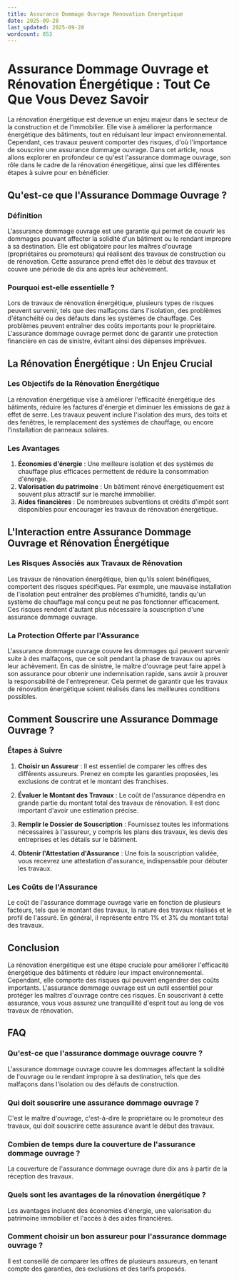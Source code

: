 ```yaml
---
title: Assurance Dommage Ouvrage Renovation Energetique
date: 2025-09-28
last_updated: 2025-09-28
wordcount: 853
---
```


# Assurance Dommage Ouvrage et Rénovation Énergétique : Tout Ce Que Vous Devez Savoir

La rénovation énergétique est devenue un enjeu majeur dans le secteur de la construction et de l'immobilier. Elle vise à améliorer la performance énergétique des bâtiments, tout en réduisant leur impact environnemental. Cependant, ces travaux peuvent comporter des risques, d'où l'importance de souscrire une assurance dommage ouvrage. Dans cet article, nous allons explorer en profondeur ce qu'est l'assurance dommage ouvrage, son rôle dans le cadre de la rénovation énergétique, ainsi que les différentes étapes à suivre pour en bénéficier.

## Qu'est-ce que l'Assurance Dommage Ouvrage ?

### Définition

L'assurance dommage ouvrage est une garantie qui permet de couvrir les dommages pouvant affecter la solidité d'un bâtiment ou le rendant impropre à sa destination. Elle est obligatoire pour les maîtres d'ouvrage (propriétaires ou promoteurs) qui réalisent des travaux de construction ou de rénovation. Cette assurance prend effet dès le début des travaux et couvre une période de dix ans après leur achèvement.

### Pourquoi est-elle essentielle ?

Lors de travaux de rénovation énergétique, plusieurs types de risques peuvent survenir, tels que des malfaçons dans l'isolation, des problèmes d'étanchéité ou des défauts dans les systèmes de chauffage. Ces problèmes peuvent entraîner des coûts importants pour le propriétaire. L'assurance dommage ouvrage permet donc de garantir une protection financière en cas de sinistre, évitant ainsi des dépenses imprévues.

## La Rénovation Énergétique : Un Enjeu Crucial

### Les Objectifs de la Rénovation Énergétique

La rénovation énergétique vise à améliorer l'efficacité énergétique des bâtiments, réduire les factures d'énergie et diminuer les émissions de gaz à effet de serre. Les travaux peuvent inclure l'isolation des murs, des toits et des fenêtres, le remplacement des systèmes de chauffage, ou encore l'installation de panneaux solaires.

### Les Avantages

1. **Économies d'énergie** : Une meilleure isolation et des systèmes de chauffage plus efficaces permettent de réduire la consommation d'énergie.
2. **Valorisation du patrimoine** : Un bâtiment rénové énergétiquement est souvent plus attractif sur le marché immobilier.
3. **Aides financières** : De nombreuses subventions et crédits d'impôt sont disponibles pour encourager les travaux de rénovation énergétique.

## L'Interaction entre Assurance Dommage Ouvrage et Rénovation Énergétique

### Les Risques Associés aux Travaux de Rénovation

Les travaux de rénovation énergétique, bien qu'ils soient bénéfiques, comportent des risques spécifiques. Par exemple, une mauvaise installation de l'isolation peut entraîner des problèmes d'humidité, tandis qu'un système de chauffage mal conçu peut ne pas fonctionner efficacement. Ces risques rendent d'autant plus nécessaire la souscription d'une assurance dommage ouvrage.

### La Protection Offerte par l'Assurance

L'assurance dommage ouvrage couvre les dommages qui peuvent survenir suite à des malfaçons, que ce soit pendant la phase de travaux ou après leur achèvement. En cas de sinistre, le maître d'ouvrage peut faire appel à son assurance pour obtenir une indemnisation rapide, sans avoir à prouver la responsabilité de l'entrepreneur. Cela permet de garantir que les travaux de rénovation énergétique soient réalisés dans les meilleures conditions possibles.

## Comment Souscrire une Assurance Dommage Ouvrage ?

### Étapes à Suivre

1. **Choisir un Assureur** : Il est essentiel de comparer les offres des différents assureurs. Prenez en compte les garanties proposées, les exclusions de contrat et le montant des franchises.
   
2. **Évaluer le Montant des Travaux** : Le coût de l'assurance dépendra en grande partie du montant total des travaux de rénovation. Il est donc important d'avoir une estimation précise.

3. **Remplir le Dossier de Souscription** : Fournissez toutes les informations nécessaires à l'assureur, y compris les plans des travaux, les devis des entreprises et les détails sur le bâtiment.

4. **Obtenir l'Attestation d'Assurance** : Une fois la souscription validée, vous recevrez une attestation d'assurance, indispensable pour débuter les travaux.

### Les Coûts de l'Assurance

Le coût de l'assurance dommage ouvrage varie en fonction de plusieurs facteurs, tels que le montant des travaux, la nature des travaux réalisés et le profil de l'assuré. En général, il représente entre 1% et 3% du montant total des travaux.

## Conclusion

La rénovation énergétique est une étape cruciale pour améliorer l'efficacité énergétique des bâtiments et réduire leur impact environnemental. Cependant, elle comporte des risques qui peuvent engendrer des coûts importants. L'assurance dommage ouvrage est un outil essentiel pour protéger les maîtres d'ouvrage contre ces risques. En souscrivant à cette assurance, vous vous assurez une tranquillité d'esprit tout au long de vos travaux de rénovation.

## FAQ

### Qu'est-ce que l'assurance dommage ouvrage couvre ?

L'assurance dommage ouvrage couvre les dommages affectant la solidité de l'ouvrage ou le rendant impropre à sa destination, tels que des malfaçons dans l'isolation ou des défauts de construction.

### Qui doit souscrire une assurance dommage ouvrage ?

C'est le maître d'ouvrage, c'est-à-dire le propriétaire ou le promoteur des travaux, qui doit souscrire cette assurance avant le début des travaux.

### Combien de temps dure la couverture de l'assurance dommage ouvrage ?

La couverture de l'assurance dommage ouvrage dure dix ans à partir de la réception des travaux.

### Quels sont les avantages de la rénovation énergétique ?

Les avantages incluent des économies d'énergie, une valorisation du patrimoine immobilier et l'accès à des aides financières.

### Comment choisir un bon assureur pour l'assurance dommage ouvrage ?

Il est conseillé de comparer les offres de plusieurs assureurs, en tenant compte des garanties, des exclusions et des tarifs proposés.